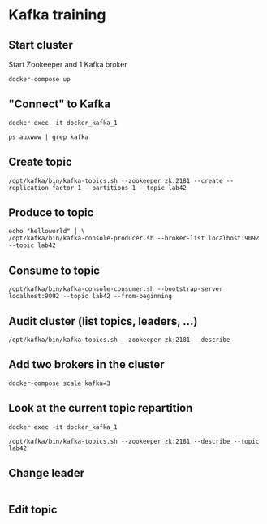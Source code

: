 # Kafka training

## Start cluster

Start Zookeeper and 1 Kafka broker

```
docker-compose up
```

## "Connect" to Kafka

```
docker exec -it docker_kafka_1

ps auxwww | grep kafka
```

## Create topic

```
/opt/kafka/bin/kafka-topics.sh --zookeeper zk:2181 --create --replication-factor 1 --partitions 1 --topic lab42
```

## Produce to topic

```
echo "helloworld" | \
/opt/kafka/bin/kafka-console-producer.sh --broker-list localhost:9092 --topic lab42
```

## Consume to topic

```
/opt/kafka/bin/kafka-console-consumer.sh --bootstrap-server localhost:9092 --topic lab42 --from-beginning
```

## Audit cluster (list topics, leaders, ...)

```
/opt/kafka/bin/kafka-topics.sh --zookeeper zk:2181 --describe
```

## Add two brokers in the cluster

```
docker-compose scale kafka=3
```

## Look at the current topic repartition

```
docker exec -it docker_kafka_1

/opt/kafka/bin/kafka-topics.sh --zookeeper zk:2181 --describe --topic lab42
```

## Change leader

```
```

## Edit topic

```
```

